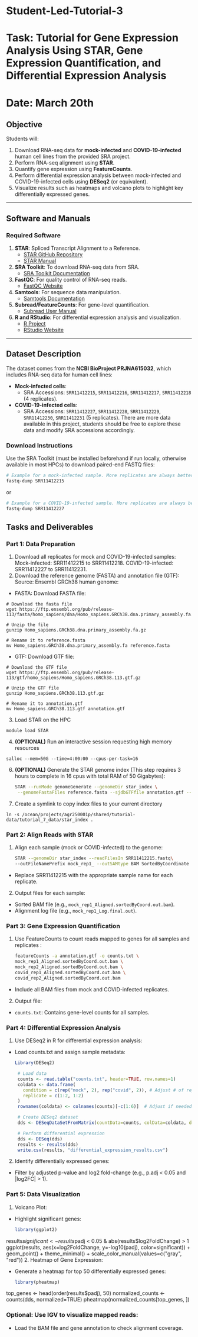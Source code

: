 # Student-Led-Tutorial-3
# Task: Tutorial for Gene Expression Analysis Using STAR, Gene Expression Quantification, and Differential Expression Analysis
# Date: March 20th

## **Objective**
Students will:
1. Download RNA-seq data for **mock-infected** and **COVID-19-infected** human cell lines from the provided SRA project.
2. Perform RNA-seq alignment using **STAR**.
3. Quantify gene expression using **FeatureCounts**.
4. Perform differential expression analysis between mock-infected and COVID-19-infected cells using **DESeq2** (or equivalent).
5. Visualize results such as heatmaps and volcano plots to highlight key differentially expressed genes.

---
## **Software and Manuals**
### **Required Software**
1. **STAR**: Spliced Transcript Alignment to a Reference.
   - [STAR GitHub Repository](https://github.com/alexdobin/STAR)
   - [STAR Manual](https://github.com/alexdobin/STAR/blob/master/doc/STARmanual.pdf)
2. **SRA Toolkit**: To download RNA-seq data from SRA.
   - [SRA Toolkit Documentation](https://github.com/ncbi/sra-tools)
3. **FastQC**: For quality control of RNA-seq reads.
   - [FastQC Website](https://www.bioinformatics.babraham.ac.uk/projects/fastqc/)
4. **Samtools**: For sequence data manipulation.
   - [Samtools Documentation](http://www.htslib.org/doc/)
5. **Subread/FeatureCounts**: For gene-level quantification.
   - [Subread User Manual](http://bioinf.wehi.edu.au/subread-package/)
6. **R and RStudio**: For differential expression analysis and visualization.
   - [R Project](https://www.r-project.org/)
   - [RStudio Website](https://posit.co/downloads/)

---
## **Dataset Description**
The dataset comes from the **NCBI BioProject PRJNA615032**, which includes RNA-seq data for human cell lines:
- **Mock-infected cells**:
  - SRA Accessions: `SRR11412215`, `SRR11412216`, `SRR11412217`, `SRR11412218` (4 replicates).
- **COVID-19-infected cells**:
  - SRA Accessions: `SRR11412227`, `SRR11412228`, `SRR11412229`, `SRR11412230`, `SRR11412231` (5 replicates).
There are more data available in this project, students should be free to explore these data and modify SRA accessions accordingly.

### **Download Instructions**
Use the SRA Toolkit (must be installed beforehand if run locally, otherwise available in most HPCs) to download paired-end FASTQ files:

   ``` bash
   # Example for a mock-infected sample. More replicates are always better, so repeat step for each SRA    accession.
   fastq-dump SRR11412215
```
or

   ``` bash
   # Example for a COVID-19-infected sample. More replicates are always better, so repeat step for each SRA accession.
   fastq-dump SRR11412227
```

## **Tasks and Deliverables**
### **Part 1: Data Preparation**
1. Download all replicates for mock and COVID-19-infected samples:
        Mock-infected: SRR11412215 to SRR11412218.
        COVID-19-infected: SRR11412227 to SRR11412231.
2. Download the reference genome (FASTA) and annotation file (GTF):
Source: Ensembl GRCh38 human genome:
- FASTA: Download FASTA file:
```
# Download the fasta file
wget https://ftp.ensembl.org/pub/release-113/fasta/homo_sapiens/dna/Homo_sapiens.GRCh38.dna.primary_assembly.fa.gz

# Unzip the file
gunzip Homo_sapiens.GRCh38.dna.primary_assembly.fa.gz

# Rename it to reference.fasta
mv Homo_sapiens.GRCh38.dna.primary_assembly.fa reference.fasta
```

- GTF: Download GTF file:
```
# Download the GTF file
wget https://ftp.ensembl.org/pub/release-113/gtf/homo_sapiens/Homo_sapiens.GRCh38.113.gtf.gz

# Unzip the GTF file
gunzip Homo_sapiens.GRCh38.113.gtf.gz

# Rename it to annotation.gtf
mv Homo_sapiens.GRCh38.113.gtf annotation.gtf
```

3. Load STAR on the HPC
  ```
  module load STAR
  ```
4. **(OPTIONAL)** Run an interactive session requesting high memory resources
```
salloc --mem=50G --time=4:00:00 --cpus-per-task=16
```
6. **(OPTIONAL)** Generate the STAR genome index (This step requires 3 hours to complete in 16 cpus with total RAM of 50 Gigabytes):
   ```bash
   STAR --runMode genomeGenerate --genomeDir star_index \
    --genomeFastaFiles reference.fasta --sjdbGTFfile annotation.gtf --sjdbOverhang 100
7. Create a symlink to copy index files to your current directory
```
ln -s /ocean/projects/agr250001p/shared/tutorial-data/tutorial_7_data/star_index .
```
### **Part 2: Align Reads with STAR**
1. Align each sample (mock or COVID-infected) to the genome:
   ```bash
   STAR --genomeDir star_index --readFilesIn SRR11412215.fastq\
   --outFileNamePrefix mock_rep1_ --outSAMtype BAM SortedByCoordinate
- Replace SRR11412215 with the appropriate sample name for each replicate.
2. Output files for each sample:
- Sorted BAM file (e.g., `mock_rep1_Aligned.sortedByCoord.out.bam`).
- Alignment log file (e.g., `mock_rep1_Log.final.out`).

### **Part 3: Gene Expression Quantification**
1. Use FeatureCounts to count reads mapped to genes for all samples and replicates :
   ```bash
   featureCounts -a annotation.gtf -o counts.txt \
   mock_rep1_Aligned.sortedByCoord.out.bam \
   mock_rep2_Aligned.sortedByCoord.out.bam \
   covid_rep1_Aligned.sortedByCoord.out.bam \
   covid_rep2_Aligned.sortedByCoord.out.bam

- Include all BAM files from mock and COVID-infected replicates.

2. Output file:
- `counts.txt`: Contains gene-level counts for all samples.

### **Part 4: Differential Expression Analysis**
1. Use DESeq2 in R for differential expression analysis:
- Load counts.txt and assign sample metadata:
   ```R
   Library(DESeq2)

    # Load data
    counts <- read.table("counts.txt", header=TRUE, row.names=1)
    coldata <- data.frame(
      condition = c(rep("mock", 2), rep("covid", 2)), # Adjust # of reps if needed
      replicate = c(1:2, 1:2)
    )
    rownames(coldata) <- colnames(counts)[-c(1:6)]  # Adjust if needed

    # Create DESeq2 dataset
    dds <- DESeqDataSetFromMatrix(countData=counts, colData=coldata, design=~condition)

    # Perform differential expression
    dds <- DESeq(dds)
    results <- results(dds)
    write.csv(results, "differential_expression_results.csv")
2. Identify differentially expressed genes:

- Filter by adjusted p-value and log2 fold-change (e.g., p.adj < 0.05 and |log2FC| > 1).

### **Part 5: Data Visualization**

1. Volcano Plot:
- Highlight significant genes:
   ```R
   library(ggplot2)
results$significant <- results$padj < 0.05 & abs(results$log2FoldChange) > 1
ggplot(results, aes(x=log2FoldChange, y=-log10(padj), color=significant)) +
  geom_point() + theme_minimal() +
  scale_color_manual(values=c("gray", "red"))
2. Heatmap of Gene Expression:
- Generate a heatmap for top 50 differentially expressed genes:
   ```R
   library(pheatmap)
top_genes <- head(order(results$padj), 50)
normalized_counts <- counts(dds, normalized=TRUE)
pheatmap(normalized_counts[top_genes, ])

### **Optional: Use IGV to visualize mapped reads**:
- Load the BAM file and gene annotation to check alignment coverage.
